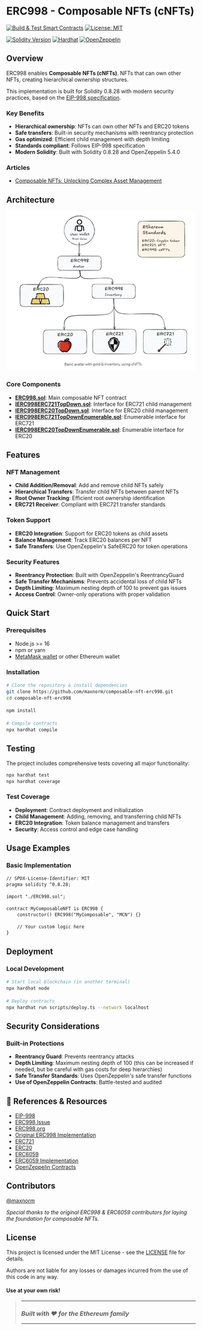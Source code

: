# ERC998 - Composable NFTs (cNFTs)

[![Build & Test Smart Contracts](https://github.com/maxnorm/composable-nft-erc998/actions/workflows/build_test_smart_contract.yml/badge.svg)](https://github.com/maxnorm/composable-nft-erc998/actions/workflows/build_test_smart_contract.yml)
[![License: MIT](https://img.shields.io/badge/License-MIT-yellow.svg)](https://opensource.org/licenses/MIT)

[![Solidity Version](https://img.shields.io/badge/solidity-0.8.28-blue.svg)](https://soliditylang.org/)
[![Hardhat](https://img.shields.io/badge/Hardhat-2.26.1-blue.svg)](https://hardhat.org/)
[![OpenZeppelin](https://img.shields.io/badge/OpenZeppelin-5.4.0-blue.svg)](https://openzeppelin.com/)


## Overview

ERC998 enables **Composable NFTs (cNFTs)**. NFTs that can own other NFTs, creating hierarchical ownership structures. 

This implementation is built for Solidity 0.8.28 with modern security practices, based on the [EIP-998 specification](https://eips.ethereum.org/EIPS/eip-998).

### Key Benefits
- **Hierarchical ownership**: NFTs can own other NFTs and ERC20 tokens
- **Safe transfers**: Built-in security mechanisms with reentrancy protection
- **Gas optimized**: Efficient child management with depth limiting
- **Standards compliant**: Follows EIP-998 specification
- **Modern Solidity**: Built with Solidity 0.8.28 and OpenZeppelin 5.4.0

### Articles
- [Composable NFTs: Unlocking Complex Asset Management](https://medium.com/@m.n.0/composable-nfts-unlocking-complex-asset-management-e258189085d8)

##  Architecture

![Architecture](./docs/assets/erc998-diagram.png)

### Core Components
- **[ERC998.sol](./contracts/ERC998.sol)**: Main composable NFT contract
- **[IERC998ERC721TopDown.sol](./contracts/interface/IERC998ERC721TopDown.sol)**: Interface for ERC721 child management
- **[IERC998ERC20TopDown.sol](./contracts/interface/IERC998ERC20TopDown.sol)**: Interface for ERC20 child management
- **[IERC998ERC721TopDownEnumerable.sol](./contracts/interface/IERC998ERC721TopDownEnumerable.sol)**: Enumerable interface for ERC721
- **[IERC998ERC20TopDownEnumerable.sol](./contracts/interface/IERC998ERC20TopDownEnumerable.sol)**: Enumerable interface for ERC20

## Features

### NFT Management
- **Child Addition/Removal**: Add and remove child NFTs safely
- **Hierarchical Transfers**: Transfer child NFTs between parent NFTs
- **Root Owner Tracking**: Efficient root ownership identification
- **ERC721 Receiver**: Compliant with ERC721 transfer standards

### Token Support
- **ERC20 Integration**: Support for ERC20 tokens as child assets
- **Balance Management**: Track ERC20 balances per NFT
- **Safe Transfers**: Use OpenZeppelin's SafeERC20 for token operations

### Security Features
- **Reentrancy Protection**: Built with OpenZeppelin's ReentrancyGuard
- **Safe Transfer Mechanisms**: Prevents accidental loss of child NFTs
- **Depth Limiting**: Maximum nesting depth of 100 to prevent gas issues
- **Access Control**: Owner-only operations with proper validation


##  Quick Start

### Prerequisites
- Node.js >= 16
- npm or yarn
- [MetaMask wallet](https://metamask.io/) or other Ethereum wallet

### Installation
```bash
# Clone the repository & install dependencies
git clone https://github.com/maxnorm/composable-nft-erc998.git
cd composable-nft-erc998

npm install

# Compile contracts
npx hardhat compile
```

## Testing

The project includes comprehensive tests covering all major functionality:

```bash
npx hardhat test
npx hardhat coverage
```
### Test Coverage
- **Deployment**: Contract deployment and initialization
- **Child Management**: Adding, removing, and transferring child NFTs
- **ERC20 Integration**: Token balance management and transfers
- **Security**: Access control and edge case handling

## Usage Examples

### Basic Implementation
```solidity
// SPDX-License-Identifier: MIT
pragma solidity ^0.8.28;

import "./ERC998.sol";

contract MyComposableNFT is ERC998 {
    constructor() ERC998("MyComposable", "MCN") {}
    
    // Your custom logic here
}
```



## Deployment

### Local Development
```bash
# Start local blockchain (in another terminal)
npx hardhat node

# Deploy contracts
npx hardhat run scripts/deploy.ts --network localhost
```

## Security Considerations

### Built-in Protections
- **Reentrancy Guard**: Prevents reentrancy attacks
- **Depth Limiting**: Maximum nesting depth of 100 (this can be increased if needed, but be careful with gas costs for deep hierarchies)
- **Safe Transfer Standards**: Uses OpenZeppelin's safe transfer functions
- **Use of OpenZeppelin Contracts**: Battle-tested and audited

## 📖 References & Resources
- [EIP-998](https://eips.ethereum.org/EIPS/eip-998)
- [ERC998 Issue](https://github.com/ethereum/EIPs/issues/998)
- [ERC998.org](https://erc998.org/)
- [Original ERC998 Implementation](https://github.com/mattlockyer/composables-998)
- [ERC721](https://eips.ethereum.org/EIPS/eip-721)
- [ERC20](https://eips.ethereum.org/EIPS/eip-20)
- [ERC6059](https://eips.ethereum.org/EIPS/eip-6059)
- [ERC6059 Implementation](https://github.com/ethereum/ERCs/blob/master/assets/erc-6059/contracts/NestableToken.sol)
- [OpenZeppelin Contracts](https://github.com/OpenZeppelin/openzeppelin-contracts)

## Contributors
[@maxnorm](https://github.com/maxnorm)

*Special thanks to the original ERC998 & ERC6059 contributors for laying the foundation for composable NFTs.*

## License
This project is licensed under the MIT License - see the [LICENSE](LICENSE) file for details.

Authors are not liable for any losses or damages incurred from the use of this code in any way. 

#### <b>Use at your own risk!</b>

> ----------------------------------------------
> ### *Built with ❤️ for the Ethereum family*
> ----------------------------------------------
